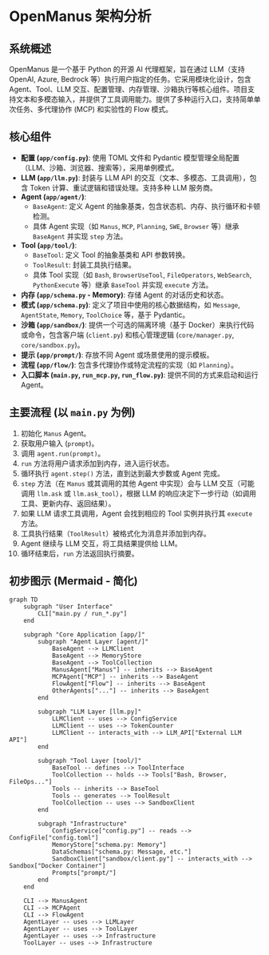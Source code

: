 # OpenManus 架构分析

## 系统概述

OpenManus 是一个基于 Python 的开源 AI 代理框架，旨在通过 LLM（支持 OpenAI, Azure, Bedrock 等）执行用户指定的任务。它采用模块化设计，包含 Agent、Tool、LLM 交互、配置管理、内存管理、沙箱执行等核心组件。项目支持文本和多模态输入，并提供了工具调用能力。提供了多种运行入口，支持简单单次任务、多代理协作 (MCP) 和实验性的 Flow 模式。

## 核心组件

*   **配置 (`app/config.py`)**: 使用 TOML 文件和 Pydantic 模型管理全局配置（LLM、沙箱、浏览器、搜索等），采用单例模式。
*   **LLM (`app/llm.py`)**: 封装与 LLM API 的交互（文本、多模态、工具调用），包含 Token 计算、重试逻辑和错误处理。支持多种 LLM 服务商。
*   **Agent (`app/agent/`)**:
    *   `BaseAgent`: 定义 Agent 的抽象基类，包含状态机、内存、执行循环和卡顿检测。
    *   具体 Agent 实现（如 `Manus`, `MCP`, `Planning`, `SWE`, `Browser` 等）继承 `BaseAgent` 并实现 `step` 方法。
*   **Tool (`app/tool/`)**:
    *   `BaseTool`: 定义 Tool 的抽象基类和 API 参数转换。
    *   `ToolResult`: 封装工具执行结果。
    *   具体 Tool 实现（如 `Bash`, `BrowserUseTool`, `FileOperators`, `WebSearch`, `PythonExecute` 等）继承 `BaseTool` 并实现 `execute` 方法。
*   **内存 (`app/schema.py` - Memory)**: 存储 Agent 的对话历史和状态。
*   **模式 (`app/schema.py`)**: 定义了项目中使用的核心数据结构，如 `Message`, `AgentState`, `Memory`, `ToolChoice` 等，基于 Pydantic。
*   **沙箱 (`app/sandbox/`)**: 提供一个可选的隔离环境（基于 Docker）来执行代码或命令，包含客户端 (`client.py`) 和核心管理逻辑 (`core/manager.py`, `core/sandbox.py`)。
*   **提示 (`app/prompt/`)**: 存放不同 Agent 或场景使用的提示模板。
*   **流程 (`app/flow/`)**: 包含多代理协作或特定流程的实现（如 `Planning`）。
*   **入口脚本 (`main.py`, `run_mcp.py`, `run_flow.py`)**: 提供不同的方式来启动和运行 Agent。

## 主要流程 (以 `main.py` 为例)

1.  初始化 `Manus` Agent。
2.  获取用户输入 (`prompt`)。
3.  调用 `agent.run(prompt)`。
4.  `run` 方法将用户请求添加到内存，进入运行状态。
5.  循环执行 `agent.step()` 方法，直到达到最大步数或 Agent 完成。
6.  `step` 方法（在 `Manus` 或其调用的其他 Agent 中实现）会与 LLM 交互（可能调用 `llm.ask` 或 `llm.ask_tool`），根据 LLM 的响应决定下一步行动（如调用工具、更新内存、返回结果）。
7.  如果 LLM 请求工具调用，Agent 会找到相应的 Tool 实例并执行其 `execute` 方法。
8.  工具执行结果（`ToolResult`）被格式化为消息并添加到内存。
9.  Agent 继续与 LLM 交互，将工具结果提供给 LLM。
10. 循环结束后，`run` 方法返回执行摘要。

## 初步图示 (Mermaid - 简化)

```mermaid
graph TD
    subgraph "User Interface"
        CLI["main.py / run_*.py"]
    end

    subgraph "Core Application [app/]"
        subgraph "Agent Layer [agent/]"
            BaseAgent --> LLMClient
            BaseAgent --> MemoryStore
            BaseAgent --> ToolCollection
            ManusAgent["Manus"] -- inherits --> BaseAgent
            MCPAgent["MCP"] -- inherits --> BaseAgent
            FlowAgent["Flow"] -- inherits --> BaseAgent
            OtherAgents["..."] -- inherits --> BaseAgent
        end

        subgraph "LLM Layer [llm.py]"
            LLMClient -- uses --> ConfigService
            LLMClient -- uses --> TokenCounter
            LLMClient -- interacts_with --> LLM_API["External LLM API"]
        end

        subgraph "Tool Layer [tool/]"
            BaseTool -- defines --> ToolInterface
            ToolCollection -- holds --> Tools["Bash, Browser, FileOps..."]
            Tools -- inherits --> BaseTool
            Tools -- generates --> ToolResult
            ToolCollection -- uses --> SandboxClient
        end

        subgraph "Infrastructure"
            ConfigService["config.py"] -- reads --> ConfigFile["config.toml"]
            MemoryStore["schema.py: Memory"]
            DataSchemas["schema.py: Message, etc."]
            SandboxClient["sandbox/client.py"] -- interacts_with --> Sandbox["Docker Container"]
            Prompts["prompt/"]
        end
    end

    CLI --> ManusAgent
    CLI --> MCPAgent
    CLI --> FlowAgent
    AgentLayer -- uses --> LLMLayer
    AgentLayer -- uses --> ToolLayer
    AgentLayer -- uses --> Infrastructure
    ToolLayer -- uses --> Infrastructure

```
